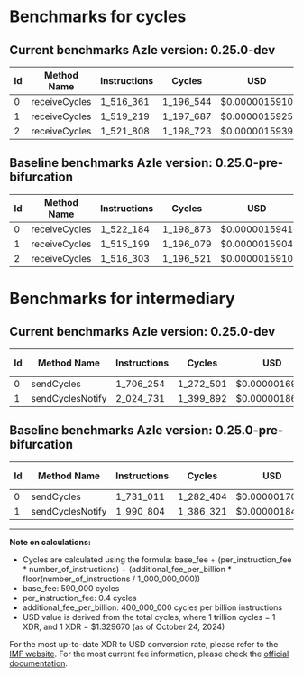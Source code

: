 # Benchmarks for cycles

## Current benchmarks Azle version: 0.25.0-dev

| Id  | Method Name   | Instructions | Cycles    | USD           | USD/Million Calls | Change                            |
| --- | ------------- | ------------ | --------- | ------------- | ----------------- | --------------------------------- |
| 0   | receiveCycles | 1_516_361    | 1_196_544 | $0.0000015910 | $1.59             | <font color="green">-5_823</font> |
| 1   | receiveCycles | 1_519_219    | 1_197_687 | $0.0000015925 | $1.59             | <font color="red">+4_020</font>   |
| 2   | receiveCycles | 1_521_808    | 1_198_723 | $0.0000015939 | $1.59             | <font color="red">+5_505</font>   |

## Baseline benchmarks Azle version: 0.25.0-pre-bifurcation

| Id  | Method Name   | Instructions | Cycles    | USD           | USD/Million Calls |
| --- | ------------- | ------------ | --------- | ------------- | ----------------- |
| 0   | receiveCycles | 1_522_184    | 1_198_873 | $0.0000015941 | $1.59             |
| 1   | receiveCycles | 1_515_199    | 1_196_079 | $0.0000015904 | $1.59             |
| 2   | receiveCycles | 1_516_303    | 1_196_521 | $0.0000015910 | $1.59             |

# Benchmarks for intermediary

## Current benchmarks Azle version: 0.25.0-dev

| Id  | Method Name      | Instructions | Cycles    | USD           | USD/Million Calls | Change                             |
| --- | ---------------- | ------------ | --------- | ------------- | ----------------- | ---------------------------------- |
| 0   | sendCycles       | 1_706_254    | 1_272_501 | $0.0000016920 | $1.69             | <font color="green">-24_757</font> |
| 1   | sendCyclesNotify | 2_024_731    | 1_399_892 | $0.0000018614 | $1.86             | <font color="red">+33_927</font>   |

## Baseline benchmarks Azle version: 0.25.0-pre-bifurcation

| Id  | Method Name      | Instructions | Cycles    | USD           | USD/Million Calls |
| --- | ---------------- | ------------ | --------- | ------------- | ----------------- |
| 0   | sendCycles       | 1_731_011    | 1_282_404 | $0.0000017052 | $1.70             |
| 1   | sendCyclesNotify | 1_990_804    | 1_386_321 | $0.0000018433 | $1.84             |

---

**Note on calculations:**

-   Cycles are calculated using the formula: base_fee + (per_instruction_fee \* number_of_instructions) + (additional_fee_per_billion \* floor(number_of_instructions / 1_000_000_000))
-   base_fee: 590_000 cycles
-   per_instruction_fee: 0.4 cycles
-   additional_fee_per_billion: 400_000_000 cycles per billion instructions
-   USD value is derived from the total cycles, where 1 trillion cycles = 1 XDR, and 1 XDR = $1.329670 (as of October 24, 2024)

For the most up-to-date XDR to USD conversion rate, please refer to the [IMF website](https://www.imf.org/external/np/fin/data/rms_sdrv.aspx).
For the most current fee information, please check the [official documentation](https://internetcomputer.org/docs/current/developer-docs/gas-cost#execution).
